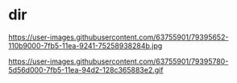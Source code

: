 # dir
https://user-images.githubusercontent.com/63755901/79395652-110b9000-7fb5-11ea-9241-75258938284b.jpg

https://user-images.githubusercontent.com/63755901/79395780-5d56d000-7fb5-11ea-94d2-128c365883e2.gif
